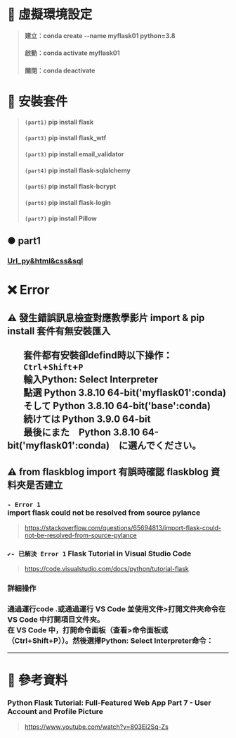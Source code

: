 

# 🔹 虛擬環境設定
> #### 建立：conda create --name myflask01 python=3.8 <br>
> #### 啟動：conda activate myflask01 <br>
> #### 關閉：conda deactivate

# 🔹 安裝套件
> #### `(part1)`  pip install flask <br>
> #### `(part3)`  pip install flask_wtf <br>
> #### `(part3)`  pip install email_validator <br>
> #### `(part4)`  pip install flask-sqlalchemy <br>
> #### `(part6)`  pip install flask-bcrypt <br>
> #### `(part6)`  pip install flask-login <br>
> #### `(part7)`  pip install Pillow 

## ● part1
### [Url_py&html&css&sql]()

# ❌ Error
## ⚠ 發生錯誤訊息檢查對應教學影片 import & pip install 套件有無安裝匯入 <br><br> &emsp;&ensp; 套件都有安裝卻defind時以下操作： <br> &emsp;&ensp; `Ctrl`+`Shift`+`P` <br> &emsp;&ensp; 輸入Python: Select Interpreter <br> &emsp;&ensp; 點選 Python 3.8.10 64-bit('myflask01':conda) <br> &emsp;&ensp; そして Python 3.8.10 64-bit('base':conda) <br> &emsp;&ensp; 続けては Python 3.9.0 64-bit <br> &emsp;&ensp; 最後にまた　Python 3.8.10 64-bit('myflask01':conda)　に選んでください。

## ⚠ from flaskblog import 有誤時確認 flaskblog 資料夾是否建立
### `- Error 1` <br> import flask could not be resolved from source pylance
> https://stackoverflow.com/questions/65694813/import-flask-could-not-be-resolved-from-source-pylance
### `✔️- 已解決 Error 1` Flask Tutorial in Visual Studio Code 
> https://code.visualstudio.com/docs/python/tutorial-flask
### 詳細操作
### 通過運行code .或通過運行 VS Code 並使用文件>打開文件夾命令在 VS Code 中打開項目文件夾。<br>在 VS Code 中，打開命令面板（查看>命令面板或（Ctrl+Shift+P））。然後選擇Python: Select Interpreter命令：
---
# 🔹 參考資料
### Python Flask Tutorial: Full-Featured Web App Part 7 - User Account and Profile Picture
> https://www.youtube.com/watch?v=803Ei2Sq-Zs

